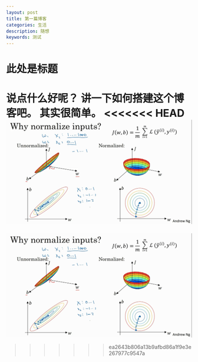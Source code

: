 ```yaml
---
layout: post
title: 第一篇博客
categories: 生活
description: 随想
keywords: 测试
---
```

# 此处是标题
说点什么好呢？
讲一下如何搭建这个博客吧。
其实很简单。
<<<<<<< HEAD
![](./images/image-20200208111327052.png)
=======
![](/images/blog/image-20200208111327052.png)
>>>>>>> ea2643b806a13b9afbd86a1f9e3e267977c9547a


